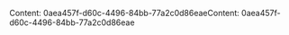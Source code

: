 <span data-ttu-id="5f43d-101">Content: 0aea457f-d60c-4496-84bb-77a2c0d86eae</span><span class="sxs-lookup"><span data-stu-id="5f43d-101">Content: 0aea457f-d60c-4496-84bb-77a2c0d86eae</span></span>